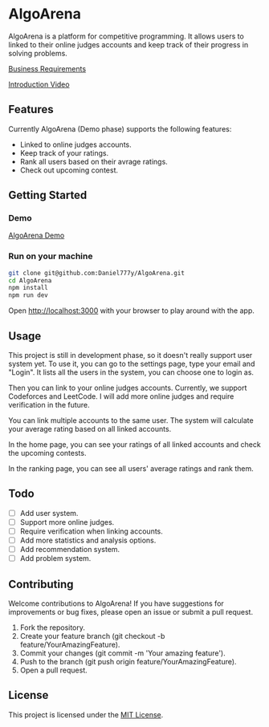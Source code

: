 # AlgoArena

AlgoArena is a platform for competitive programming. It allows users to linked to their online judges accounts and keep track of their progress in solving problems.

[Business Requirements](https://github.com/Daniel777y/AlgoArena/blob/main/AlgoArenaBR.md)

[Introduction Video]()

## Features

Currently AlgoArena (Demo phase) supports the following features:

* Linked to online judges accounts.
* Keep track of your ratings.
* Rank all users based on their avrage ratings.
* Check out upcoming contest.

## Getting Started

### Demo

[AlgoArena Demo]()

### Run on your machine

```bash
git clone git@github.com:Daniel777y/AlgoArena.git
cd AlgoArena
npm install
npm run dev
```

Open [http://localhost:3000](http://localhost:3000) with your browser to play around with the app.

## Usage

This project is still in development phase, so it doesn't really support user system yet. To use it, you can go to the settings page, type your email and "Login". It lists all the users in the system, you can choose one to login as.

Then you can link to your online judges accounts. Currently, we support Codeforces and LeetCode. I will add more online judges and require verification in the future.

You can link multiple accounts to the same user. The system will calculate your average rating based on all linked accounts.

In the home page, you can see your ratings of all linked accounts and check the upcoming contests.

In the ranking page, you can see all users' average ratings and rank them.

## Todo

- [ ] Add user system.
- [ ] Support more online judges.
- [ ] Require verification when linking accounts.
- [ ] Add more statistics and analysis options.
- [ ] Add recommendation system.
- [ ] Add problem system.

## Contributing

Welcome contributions to AlgoArena! If you have suggestions for improvements or bug fixes, please open an issue or submit a pull request.

1. Fork the repository.
2. Create your feature branch (git checkout -b feature/YourAmazingFeature).
3. Commit your changes (git commit -m 'Your amazing feature').
4. Push to the branch (git push origin feature/YourAmazingFeature).
5. Open a pull request.

## License

This project is licensed under the [MIT License](https://github.com/Daniel777y/AlgoArena/blob/main/LICENSE).
